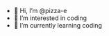 - 👋 Hi, I’m @pizza-e
- 👀 I’m interested in coding
- 🌱 I’m currently learning coding

<!---
pizza-e/pizza-e is a ✨ special ✨ repository because its `README.md` (this file) appears on your GitHub profile.
You can click the Preview link to take a look at your changes.
--->
